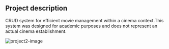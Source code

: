 ## Project description
CRUD system for efficient movie management within a cinema context.This system was designed for academic purposes and does not represent an actual cinema establishment.

![project2-image](https://github.com/ElonaMaliqi/Cinema-Movie-Management-System/assets/113908382/2ecbdb46-da32-40ba-a6cb-9daf49162b59)
